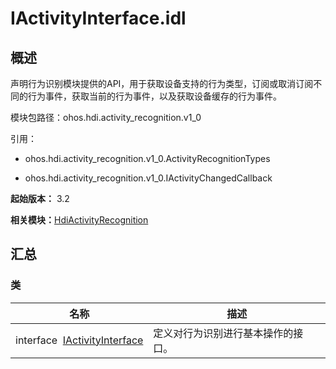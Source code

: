 # IActivityInterface.idl


## 概述

声明行为识别模块提供的API，用于获取设备支持的行为类型，订阅或取消订阅不同的行为事件，获取当前的行为事件，以及获取设备缓存的行为事件。

模块包路径：ohos.hdi.activity_recognition.v1_0

引用：

- ohos.hdi.activity_recognition.v1_0.ActivityRecognitionTypes

- ohos.hdi.activity_recognition.v1_0.IActivityChangedCallback

**起始版本：** 3.2

**相关模块：**[HdiActivityRecognition](_hdi_activity_recognition.md)


## 汇总


### 类

| 名称 | 描述 | 
| -------- | -------- |
| interface&nbsp;&nbsp;[IActivityInterface](interface_i_activity_interface.md) | 定义对行为识别进行基本操作的接口。  | 
